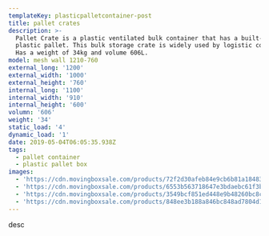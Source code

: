 ```yaml
---
templateKey: plasticpalletcontainer-post
title: pallet crates
description: >-
  Pallet Crate is a plastic ventilated bulk container that has a built-in
  plastic pallet. This bulk storage crate is widely used by logistic companies.
  Has a weight of 34kg and volume 606L.
model: mesh wall 1210-760
external_long: '1200'
external_width: '1000'
external_height: '760'
internal_long: '1100'
internal_width: '910'
internal_height: '600'
volumn: '606'
weight: '34'
static_load: '4'
dynamic_load: '1'
date: 2019-05-04T06:05:35.938Z
tags:
  - pallet container
  - plastic pallet box
images:
  - 'https://cdn.movingboxsale.com/products/72f2d30afeb84e9cb6b81a184836795e.jpg'
  - 'https://cdn.movingboxsale.com/products/6553b563718647e3bdaebc61f3bfb63b.jpg'
  - 'https://cdn.movingboxsale.com/products/3549bcf851ed448e9b48260bc8cc7d5c.jpg'
  - 'https://cdn.movingboxsale.com/products/848ee3b188a846bc848ad7804d196492.jpg'
---
```

desc
